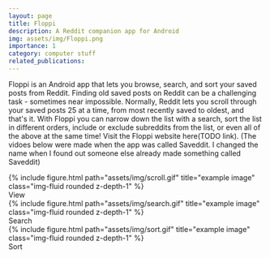 ```yaml
---
layout: page
title: Floppi
description: A Reddit companion app for Android
img: assets/img/Floppi.png
importance: 1
category: computer stuff
related_publications:
---
```


Floppi is an Android app that lets you browse, search, and sort your saved posts from Reddit. Finding old saved posts on
Reddit can be a challenging task - sometimes near impossible. Normally, Reddit lets you scroll through your saved posts 25 at a time,
from most recently saved to oldest, and that's it. With Floppi you can narrow down the list with a search, sort the list
in different orders, include or exclude subreddits from the list, or even all of the above at the same time! Visit the Floppi
website here(TODO link). (The vidoes below were made when the app was called Saveddit. I changed the name when I found out someone else
    already made something called Saveddit)

<div class="row">
    <div class="col-sm mt-3 mt-md-0">
        {% include figure.html path="assets/img/scroll.gif" title="example image" class="img-fluid rounded z-depth-1" %}
        <div class="caption">
            View
        </div>
    </div>
    <div class="col-sm mt-3 mt-md-0">
        {% include figure.html path="assets/img/search.gif" title="example image" class="img-fluid rounded z-depth-1" %}
        <div class="caption">
            Search
        </div>
    </div>
    <div class="col-sm mt-3 mt-md-0">
        {% include figure.html path="assets/img/sort.gif" title="example image" class="img-fluid rounded z-depth-1" %}
        <div class="caption">
            Sort
        </div>
    </div>
</div>

<!-- TODO:
    - A section for key features (Browse, Search, Sort, log-in securely, refresh), break up the gifs 1 per section (maybe record a refresh gif).
    - A section for skills developed (new and old). stuff like Android, Kotlin, HTTPS, JSON, Oauth2, Gerrit, Clean Modular code, etc
-->
